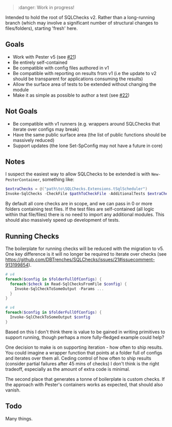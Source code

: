 > :danger: Work in progress!

Intended to hold the root of SQLChecks v2.  Rather than a long-running branch (which may involve a significant number of structural changes to files/folders), starting 'fresh' here.

## Goals

- Work with Pester v5 (see [#21](https://github.com/DBTrenches/SQLChecks/issues/21))
- Be entirely self-contained
- Be compatible with config files authored in v1
- Be compatible with reporting on results from v1 (i.e the update to v2 should be transparent for applications consuming the results)
- Allow the surface area of tests to be extended without changing the module
- Make it as simple as possible to author a test (see [#22](https://github.com/DBTrenches/SQLChecks/issues/22))

## Not Goals

- Be compatible with v1 runners (e.g. wrappers around SQLChecks that iterate over configs may break)
- Have the same public surface area (the list of public functions should be massively reduced)
- Support updates (the lone Set-SpConfig may not have a future in core)

## Notes

I suspect the easiest way to allow SQLChecks to be extended is with `New-PesterContainer`, something like:

```powershell
$extraChecks = @("path\to\SQLChecks.Extensions.tSqlScheduler")
Invoke-SqlChecks -CheckFile $pathToCheckFile -AdditionalTests $extraChecks
```

By default all core checks are in scope, and we can pass in 0 or more folders containing test files.  If the test files are self-contained (all logic within that file/files) there is no need to import any additional modules.  This should also massively speed up development of tests.

## Running Checks

The boilerplate for running checks will be reduced with the migration to v5.  One key difference is it will no longer be required to iterate over checks (see https://github.com/DBTrenches/SQLChecks/issues/21#issuecomment-913199854).

```powershell
# v4
foreach($config in $folderFullOfConfigs) {
  foreach($check in Read-SqlChecksFromFile $config) {
    Invoke-SqlCheckToSomeOutput -Params ...
  }
}

# v4
foreach($config in $folderFullOfConfigs) {
  Invoke-SqlCheckToSomeOutput $config
}
```

Based on this I don't think there is value to be gained in writing primitives to support running, though perhaps a more fully-fledged example could help?

One decision to make is on supporting iteration - how often to ship results.  You could imagine a wrapper function that points at a folder full of configs and iterates over them all.  Ceding control of how often to ship results (consider partial failures after 45 mins of checks) I don't think is the right tradeoff, especially as the amount of extra code is minimal.

The second place that generates a tonne of boilerplate is custom checks.  If the approach with Pester's containers works as expected, that should also vanish.

## Todo

Many things.